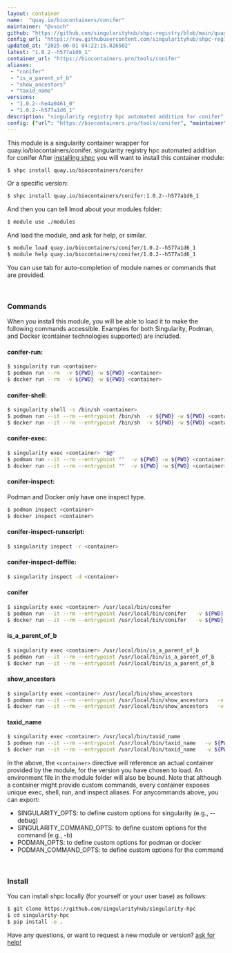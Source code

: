 ```yaml
---
layout: container
name:  "quay.io/biocontainers/conifer"
maintainer: "@vsoch"
github: "https://github.com/singularityhub/shpc-registry/blob/main/quay.io/biocontainers/conifer/container.yaml"
config_url: "https://raw.githubusercontent.com/singularityhub/shpc-registry/main/quay.io/biocontainers/conifer/container.yaml"
updated_at: "2025-06-01 04:22:15.826502"
latest: "1.0.2--h577a1d6_1"
container_url: "https://biocontainers.pro/tools/conifer"
aliases:
 - "conifer"
 - "is_a_parent_of_b"
 - "show_ancestors"
 - "taxid_name"
versions:
 - "1.0.2--he4a0461_0"
 - "1.0.2--h577a1d6_1"
description: "singularity registry hpc automated addition for conifer"
config: {"url": "https://biocontainers.pro/tools/conifer", "maintainer": "@vsoch", "description": "singularity registry hpc automated addition for conifer", "latest": {"1.0.2--h577a1d6_1": "sha256:f03434f9cd3e2b886e58aa7d9823d642a352609e592b953221627a879cd765a2"}, "tags": {"1.0.2--he4a0461_0": "sha256:579bb7052d2535e466c2cd20263da086409f44a78d4858339e06f77d615ca227", "1.0.2--h577a1d6_1": "sha256:f03434f9cd3e2b886e58aa7d9823d642a352609e592b953221627a879cd765a2"}, "docker": "quay.io/biocontainers/conifer", "aliases": {"conifer": "/usr/local/bin/conifer", "is_a_parent_of_b": "/usr/local/bin/is_a_parent_of_b", "show_ancestors": "/usr/local/bin/show_ancestors", "taxid_name": "/usr/local/bin/taxid_name"}}
---
```


This module is a singularity container wrapper for quay.io/biocontainers/conifer.
singularity registry hpc automated addition for conifer
After [installing shpc](#install) you will want to install this container module:


```bash
$ shpc install quay.io/biocontainers/conifer
```

Or a specific version:

```bash
$ shpc install quay.io/biocontainers/conifer:1.0.2--h577a1d6_1
```

And then you can tell lmod about your modules folder:

```bash
$ module use ./modules
```

And load the module, and ask for help, or similar.

```bash
$ module load quay.io/biocontainers/conifer/1.0.2--h577a1d6_1
$ module help quay.io/biocontainers/conifer/1.0.2--h577a1d6_1
```

You can use tab for auto-completion of module names or commands that are provided.

<br>

### Commands

When you install this module, you will be able to load it to make the following commands accessible.
Examples for both Singularity, Podman, and Docker (container technologies supported) are included.

#### conifer-run:

```bash
$ singularity run <container>
$ podman run --rm  -v ${PWD} -w ${PWD} <container>
$ docker run --rm  -v ${PWD} -w ${PWD} <container>
```

#### conifer-shell:

```bash
$ singularity shell -s /bin/sh <container>
$ podman run --it --rm --entrypoint /bin/sh  -v ${PWD} -w ${PWD} <container>
$ docker run --it --rm --entrypoint /bin/sh  -v ${PWD} -w ${PWD} <container>
```

#### conifer-exec:

```bash
$ singularity exec <container> "$@"
$ podman run --it --rm --entrypoint ""  -v ${PWD} -w ${PWD} <container> "$@"
$ docker run --it --rm --entrypoint ""  -v ${PWD} -w ${PWD} <container> "$@"
```

#### conifer-inspect:

Podman and Docker only have one inspect type.

```bash
$ podman inspect <container>
$ docker inspect <container>
```

#### conifer-inspect-runscript:

```bash
$ singularity inspect -r <container>
```

#### conifer-inspect-deffile:

```bash
$ singularity inspect -d <container>
```


#### conifer

```bash
$ singularity exec <container> /usr/local/bin/conifer
$ podman run --it --rm --entrypoint /usr/local/bin/conifer   -v ${PWD} -w ${PWD} <container> -c " $@"
$ docker run --it --rm --entrypoint /usr/local/bin/conifer   -v ${PWD} -w ${PWD} <container> -c " $@"
```


#### is_a_parent_of_b

```bash
$ singularity exec <container> /usr/local/bin/is_a_parent_of_b
$ podman run --it --rm --entrypoint /usr/local/bin/is_a_parent_of_b   -v ${PWD} -w ${PWD} <container> -c " $@"
$ docker run --it --rm --entrypoint /usr/local/bin/is_a_parent_of_b   -v ${PWD} -w ${PWD} <container> -c " $@"
```


#### show_ancestors

```bash
$ singularity exec <container> /usr/local/bin/show_ancestors
$ podman run --it --rm --entrypoint /usr/local/bin/show_ancestors   -v ${PWD} -w ${PWD} <container> -c " $@"
$ docker run --it --rm --entrypoint /usr/local/bin/show_ancestors   -v ${PWD} -w ${PWD} <container> -c " $@"
```


#### taxid_name

```bash
$ singularity exec <container> /usr/local/bin/taxid_name
$ podman run --it --rm --entrypoint /usr/local/bin/taxid_name   -v ${PWD} -w ${PWD} <container> -c " $@"
$ docker run --it --rm --entrypoint /usr/local/bin/taxid_name   -v ${PWD} -w ${PWD} <container> -c " $@"
```



In the above, the `<container>` directive will reference an actual container provided
by the module, for the version you have chosen to load. An environment file in the
module folder will also be bound. Note that although a container
might provide custom commands, every container exposes unique exec, shell, run, and
inspect aliases. For anycommands above, you can export:

 - SINGULARITY_OPTS: to define custom options for singularity (e.g., --debug)
 - SINGULARITY_COMMAND_OPTS: to define custom options for the command (e.g., -b)
 - PODMAN_OPTS: to define custom options for podman or docker
 - PODMAN_COMMAND_OPTS: to define custom options for the command

<br>

### Install

You can install shpc locally (for yourself or your user base) as follows:

```bash
$ git clone https://github.com/singularityhub/singularity-hpc
$ cd singularity-hpc
$ pip install -e .
```

Have any questions, or want to request a new module or version? [ask for help!](https://github.com/singularityhub/singularity-hpc/issues)